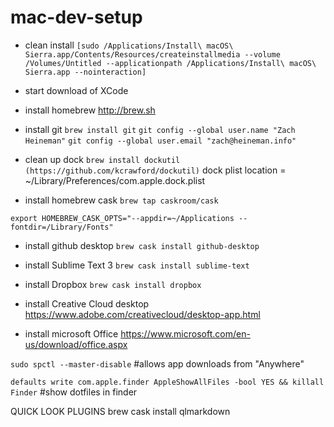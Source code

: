 # mac-dev-setup

- clean install `[sudo /Applications/Install\ macOS\ Sierra.app/Contents/Resources/createinstallmedia --volume /Volumes/Untitled --applicationpath /Applications/Install\ macOS\ Sierra.app --nointeraction]`

- start download of XCode

- install homebrew http://brew.sh

- install git `brew install git`
`git config --global user.name "Zach Heineman"`
`git config --global user.email "zach@heineman.info"`

- clean up dock `brew install dockutil (https://github.com/kcrawford/dockutil)`
dock plist location = ~/Library/Preferences/com.apple.dock.plist

- install homebrew cask `brew tap caskroom/cask`

`export HOMEBREW_CASK_OPTS="--appdir=~/Applications --fontdir=/Library/Fonts"`

- install github desktop `brew cask install github-desktop`
- install Sublime Text 3 `brew cask install sublime-text`
- install Dropbox `brew cask install dropbox`

- install Creative Cloud desktop https://www.adobe.com/creativecloud/desktop-app.html

- install microsoft Office https://www.microsoft.com/en-us/download/office.aspx

`sudo spctl --master-disable` #allows app downloads from "Anywhere"

`defaults write com.apple.finder AppleShowAllFiles -bool YES && killall Finder` #show dotfiles in finder

QUICK LOOK PLUGINS
brew cask install qlmarkdown
